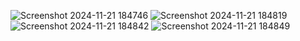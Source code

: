 ![Screenshot 2024-11-21 184746](https://github.com/user-attachments/assets/89e74b4f-9d4a-49bd-b9c2-379707ee44a8)
![Screenshot 2024-11-21 184819](https://github.com/user-attachments/assets/db5f6087-1c7d-4c51-bc74-e98f38e83918)
![Screenshot 2024-11-21 184842](https://github.com/user-attachments/assets/5b6e0355-b309-4c44-ac14-1e4540f6233a)
![Screenshot 2024-11-21 184849](https://github.com/user-attachments/assets/3c2da192-69fc-4798-9b46-b7695b2a7a76)
